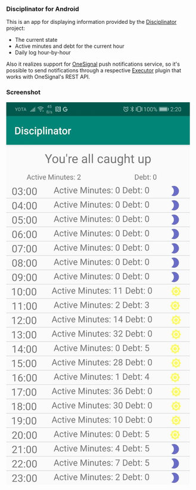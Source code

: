 ### Disciplinator for Android

This is an app for displaying information provided by the [Disciplinator](https://github.com/mersinvald/disciplinator) project:

 - The current state
 - Active minutes and debt for the current hour
 - Daily log hour-by-hour

Also it realizes support for [OneSignal](https://onesignal.com/) push notifications service, so it's possible to
send notifications through a respective [Executor](https://github.com/mersinvald/disciplinator/tree/master/driver/drivers/executor) plugin that works with OneSignal's REST API.

### Screenshot

![Screenshot](media/screenshot.jpg)